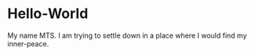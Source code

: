 # Hello-World

My name MTS. I am trying to settle down in a place where I would find my inner-peace. 
